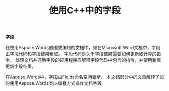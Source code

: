 ﻿---
title: 使用C++中的字段
second_title: Aspose.Words对于C++
articleTitle: 与领域合作
linktitle: 与领域合作
description: "字段功能介绍 Aspose.Words对于C++."
type: docs
weight: 370
url: /zh/cpp/working-with-fields/
---

**字段**

在使用Aspose.Words创建或编辑的文档中，如在Microsoft Word文档中，字段由字段代码和字段结果组成。 字段代码是关于字段结果需要如何更新或计算的指令。 处理文档并遇到字段的应用程序应解释字段代码中包含的指令，并使用新值更新字段结果。

在Aspose.Words中，字段由[Fields](https://reference.aspose.com/words/cpp/aspose.words.fields/)命名空间表示。 本文档部分中的文章解释了如何使用Aspose.Words类以编程方式操作文档字段。
